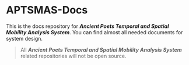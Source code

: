 # APTSMAS-Docs

This is the docs repository for ***Ancient Poets Temporal and Spatial Mobility Analysis System***. You can find almost all needed documents for system design.

> All ***Ancient Poets Temporal and Spatial Mobility Analysis System*** related repositories will not be open source.
